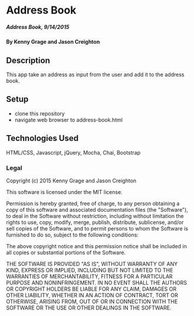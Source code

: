 # Address Book

##### Address Book, 9/14/2015

#### By Kenny Grage and Jason Creighton

## Description

This app take an address as input from the user and add it to the address book.

## Setup

- clone this repository
- navigate web browser to address-book.html


## Technologies Used

HTML/CSS, Javascript, jQuery, Mocha, Chai, Bootstrap

### Legal


Copyright (c) 2015 Kenny Grage and Jason Creighton

This software is licensed under the MIT license.

Permission is hereby granted, free of charge, to any person obtaining a copy
of this software and associated documentation files (the "Software"), to deal
in the Software without restriction, including without limitation the rights
to use, copy, modify, merge, publish, distribute, sublicense, and/or sell
copies of the Software, and to permit persons to whom the Software is
furnished to do so, subject to the following conditions:

The above copyright notice and this permission notice shall be included in
all copies or substantial portions of the Software.

THE SOFTWARE IS PROVIDED "AS IS", WITHOUT WARRANTY OF ANY KIND, EXPRESS OR
IMPLIED, INCLUDING BUT NOT LIMITED TO THE WARRANTIES OF MERCHANTABILITY,
FITNESS FOR A PARTICULAR PURPOSE AND NONINFRINGEMENT. IN NO EVENT SHALL THE
AUTHORS OR COPYRIGHT HOLDERS BE LIABLE FOR ANY CLAIM, DAMAGES OR OTHER
LIABILITY, WHETHER IN AN ACTION OF CONTRACT, TORT OR OTHERWISE, ARISING FROM,
OUT OF OR IN CONNECTION WITH THE SOFTWARE OR THE USE OR OTHER DEALINGS IN
THE SOFTWARE.
